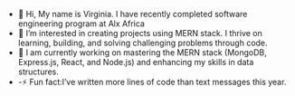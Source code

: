 - 👋 Hi, My name is Virginia. I have recently completed  software engineering program at Alx Africa
- 👀 I’m interested in creating  projects using MERN stack. I thrive on learning, building, and solving challenging problems through code.
- 🌱 I am currently working on mastering the MERN stack (MongoDB, Express.js, React, and Node.js) and enhancing my skills in data structures.
- -⚡ Fun fact:I’ve written more lines of code than text messages this year.

